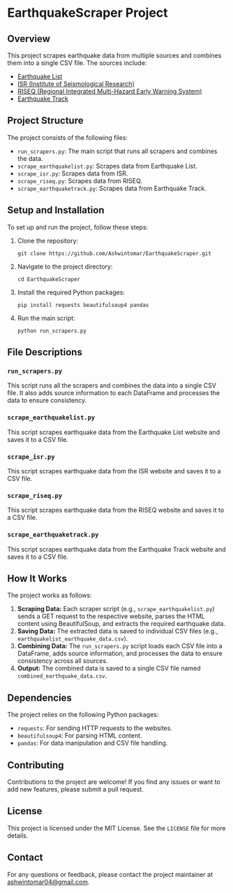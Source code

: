 <!DOCTYPE html>
<html lang="en">
<head>
    <meta charset="UTF-8">
    <meta name="viewport" content="width=device-width, initial-scale=1.0">
</head>
<body>

<h1>EarthquakeScraper Project</h1>

<div class="section">
    <h2>Overview</h2>
    <p>This project scrapes earthquake data from multiple sources and combines them into a single CSV file. The sources include:</p>
    <ul>
        <li><a href="https://earthquakelist.org/india/">Earthquake List</a></li>
        <li><a href="https://isr.gujarat.gov.in/latest-earthquakes-reports">ISR (Institute of Seismological Research)</a></li>
        <li><a href="https://riseq.seismo.gov.in/">RISEQ (Regional Integrated Multi-Hazard Early Warning System)</a></li>
        <li><a href="https://earthquaketrack.com/recent">Earthquake Track</a></li>
    </ul>
</div>

<div class="section">
    <h2>Project Structure</h2>
    <p>The project consists of the following files:</p>
    <ul>
        <li><code>run_scrapers.py</code>: The main script that runs all scrapers and combines the data.</li>
        <li><code>scrape_earthquakelist.py</code>: Scrapes data from Earthquake List.</li>
        <li><code>scrape_isr.py</code>: Scrapes data from ISR.</li>
        <li><code>scrape_riseq.py</code>: Scrapes data from RISEQ.</li>
        <li><code>scrape_earthquaketrack.py</code>: Scrapes data from Earthquake Track.</li>
    </ul>
</div>

<div class="section">
    <h2>Setup and Installation</h2>
    <p>To set up and run the project, follow these steps:</p>
    <ol>
        <li>Clone the repository:</li>
        <pre><code>git clone https://github.com/Ashwintomar/EarthquakeScraper.git</code></pre>
        <li>Navigate to the project directory:</li>
        <pre><code>cd EarthquakeScraper</code></pre>
        <li>Install the required Python packages:</li>
        <pre><code>pip install requests beautifulsoup4 pandas</code></pre>
        <li>Run the main script:</li>
        <pre><code>python run_scrapers.py</code></pre>
    </ol>
</div>

<div class="section">
    <h2>File Descriptions</h2>
    <h3><code>run_scrapers.py</code></h3>
    <p>This script runs all the scrapers and combines the data into a single CSV file. It also adds source information to each DataFrame and processes the data to ensure consistency.</p>
    <h3><code>scrape_earthquakelist.py</code></h3>
    <p>This script scrapes earthquake data from the Earthquake List website and saves it to a CSV file.</p>
    <h3><code>scrape_isr.py</code></h3>
    <p>This script scrapes earthquake data from the ISR website and saves it to a CSV file.</p>
    <h3><code>scrape_riseq.py</code></h3>
    <p>This script scrapes earthquake data from the RISEQ website and saves it to a CSV file.</p>
    <h3><code>scrape_earthquaketrack.py</code></h3>
    <p>This script scrapes earthquake data from the Earthquake Track website and saves it to a CSV file.</p>
</div>

<div class="section">
    <h2>How It Works</h2>
    <p>The project works as follows:</p>
    <ol>
        <li><strong>Scraping Data:</strong> Each scraper script (e.g., <code>scrape_earthquakelist.py</code>) sends a GET request to the respective website, parses the HTML content using BeautifulSoup, and extracts the required earthquake data.</li>
        <li><strong>Saving Data:</strong> The extracted data is saved to individual CSV files (e.g., <code>earthquakelist_earthquake_data.csv</code>).</li>
        <li><strong>Combining Data:</strong> The <code>run_scrapers.py</code> script loads each CSV file into a DataFrame, adds source information, and processes the data to ensure consistency across all sources.</li>
        <li><strong>Output:</strong> The combined data is saved to a single CSV file named <code>combined_earthquake_data.csv</code>.</li>
    </ol>
</div>

<div class="section">
    <h2>Dependencies</h2>
    <p>The project relies on the following Python packages:</p>
    <ul>
        <li><code>requests</code>: For sending HTTP requests to the websites.</li>
        <li><code>beautifulsoup4</code>: For parsing HTML content.</li>
        <li><code>pandas</code>: For data manipulation and CSV file handling.</li>
    </ul>
</div>

<div class="section">
    <h2>Contributing</h2>
    <p>Contributions to the project are welcome! If you find any issues or want to add new features, please submit a pull request.</p>
</div>

<div class="section">
    <h2>License</h2>
    <p>This project is licensed under the MIT License. See the <code>LICENSE</code> file for more details.</p>
</div>

<div class="section">
    <h2>Contact</h2>
    <p>For any questions or feedback, please contact the project maintainer at <a href="mailto:ashwintomar04@gmail.com">ashwintomar04@gmail.com</a>.</p>
</div>

</body>
</html>
